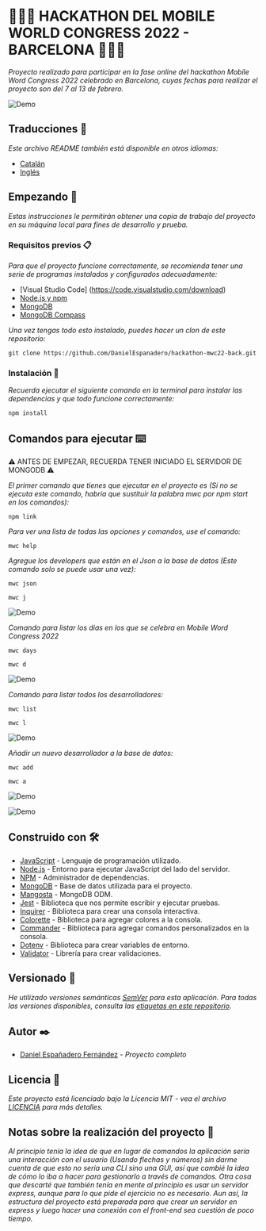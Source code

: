 # 🧑🏻‍💻 HACKATHON DEL MOBILE WORLD CONGRESS 2022 - BARCELONA 🧑🏻‍💻

_Proyecto realizado para participar en la fase online del hackathon Mobile Word Congress 2022 celebrado en Barcelona, ​​cuyas fechas para realizar el proyecto son del 7 al 13 de febrero._

![Demo](https://github.com/DanielEspanadero/hackathon-mwc22-back/blob/develop/docs/mwc22back.png)

## Traducciones 💬
_Este archivo README también está disponible en otros idiomas:_
- [Catalán](https://github.com/DanielEspanadero/hackathon-mwc22-back/blob/develop/docs/README-cat.md)
- [Inglés](https://github.com/DanielEspanadero/hackathon-mwc22-back/blob/develop/README.md)

## Empezando 🚀
_Estas instrucciones le permitirán obtener una copia de trabajo del proyecto en su máquina local para fines de desarrollo y prueba._

### Requisitos previos 📋
_Para que el proyecto funcione correctamente, se recomienda tener una serie de programas instalados y configurados adecuadamente:_
- [Visual Studio Code] (https://code.visualstudio.com/download)
- [Node.js y npm](https://nodejs.org/es/)
- [MongoDB](https://docs.mongodb.com/manual/installation/)
- [MongoDB Compass](https://www.mongodb.com/products/compass)

_Una vez tengas todo esto instalado, puedes hacer un clon de este repositorio:_
```
git clone https://github.com/DanielEspanadero/hackathon-mwc22-back.git
```

### Instalación 🔧
_Recuerda ejecutar el siguiente comando en la terminal para instalar las dependencias y que todo funcione correctamente:_
```
npm install
```

## Comandos para ejecutar ⌨️

⚠️ ANTES DE EMPEZAR, RECUERDA TENER INICIADO EL SERVIDOR DE MONGODB ⚠️

_El primer comando que tienes que ejecutar en el proyecto es (Si no se ejecuta este comando, habría que sustituir la palabra mwc por npm start en los comandos):_
```
npm link
```

_Para ver una lista de todas las opciones y comandos, use el comando:_
```
mwc help
```

_Agregue los developers que están en el Json a la base de datos (Este comando solo se puede usar una vez):_
```
mwc json
```
```
mwc j
```

![Demo](https://github.com/DanielEspanadero/hackathon-mwc22-back/blob/develop/docs/mwc%20json.png)

_Comando para listar los dias en los que se celebra en Mobile Word Congress 2022_
```
mwc days
```
```
mwc d
```

![Demo](https://github.com/DanielEspanadero/hackathon-mwc22-back/blob/develop/docs/mwc-days.png)

_Comando para listar todos los desarrolladores:_
```
mwc list
```
```
mwc l
```

![Demo](https://github.com/DanielEspanadero/hackathon-mwc22-back/blob/develop/docs/mwc-list.png)

_Añadir un nuevo desarrollador a la base de datos:_
```
mwc add
```
```
mwc a
```

![Demo](https://github.com/DanielEspanadero/hackathon-mwc22-back/blob/develop/docs/mwc-add.png)

![Demo](https://github.com/DanielEspanadero/hackathon-mwc22-back/blob/develop/docs/mwc-added.png)


## Construido con 🛠️
* [JavaScript](https://developer.mozilla.org/es/docs/Web/JavaScript) - Lenguaje de programación utilizado.
* [Node.js](https://nodejs.org/es/docs/) - Entorno para ejecutar JavaScript del lado del servidor.
* [NPM](https://www.npmjs.com/) - Administrador de dependencias.
* [MongoDB](https://docs.mongodb.com/) - Base de datos utilizada para el proyecto.
* [Mangosta](https://mongoosejs.com/docs/guide.html) - MongoDB ODM.
* [Jest](https://jestjs.io/docs/getting-started) - Biblioteca que nos permite escribir y ejecutar pruebas.
* [Inquirer](https://github.com/SBoudrias/Inquirer.js) - Biblioteca para crear una consola interactiva.
* [Colorette](https://github.com/jorgebucaran/colorette) - Biblioteca para agregar colores a la consola.
* [Commander](https://www.npmjs.com/package/commander) - Biblioteca para agregar comandos personalizados en la consola.
* [Dotenv](https://www.npmjs.com/package/dotenv) - Biblioteca para crear variables de entorno.
* [Validator](https://www.npmjs.com/package/validator) - Librería para crear validaciones.

## Versionado 📌
_He utilizado versiones semánticas [SemVer](http://semver.org/) para esta aplicación. Para todas las versiones disponibles, consulta las [etiquetas en este repositorio](https://github.com/DanielEspanadero/hackathon-mwc22-back/tags)._

## Autor ✒️
* [Daniel Españadero Fernández](https://github.com/DanielEspanadero) - *Proyecto completo*

## Licencia 📄
_Este proyecto está licenciado bajo la Licencia MIT - vea el archivo [LICENCIA](https://github.com/DanielEspanadero/hackathon-mwc22-back/blob/develop/LICENSE) para más detalles._


## Notas sobre la realización del proyecto 📝

_Al principio tenía la idea de que en lugar de comandos la aplicación sería una interacción con el usuario (Usando flechas y números) sin darme cuenta de que esto no sería una CLI sino una GUI, así que cambié la idea de cómo lo iba a hacer para gestionarlo a través de comandos. Otra cosa que descarté que también tenía en mente al principio es usar un servidor express, aunque para lo que pide el ejercicio no es necesario. Aun así, la estructura del proyecto está preparada para que crear un servidor en express y luego hacer una conexión con el front-end sea cuestión de poco tiempo._